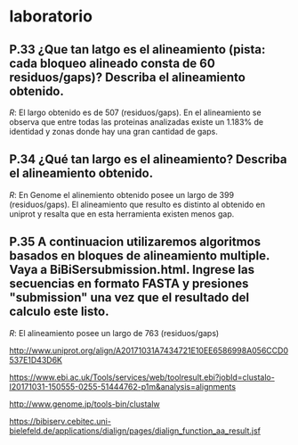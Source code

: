 # laboratorio


## __P.33__ ¿Que tan latgo es el alineamiento (pista: cada bloqueo alineado consta de 60 residuos/gaps)? Describa el alineamiento obtenido.

_R_: El largo obtenido es de 507 (residuos/gaps). En el alineamiento se observa que entre todas las proteinas analizadas existe un 1.183% de identidad y zonas donde hay una gran cantidad de gaps.


## __P.34__ ¿Qué tan largo es el alineamiento? Describa el alineamiento obtenido.

_R_: En Genome el alinemiento obtenido posee un largo de 399 (residuos/gaps). El alineamiento que resulto es distinto al obtenido en uniprot y resalta que en esta herramienta existen menos gap.

## __P.35__ A continuacion utilizaremos algoritmos basados en bloques de alineamiento multiple. Vaya a BiBiSersubmission.html. Ingrese las secuencias en formato FASTA y presiones "submission" una vez que el resultado del calculo este listo.

_R_: El alineamiento posee un largo de 763 (residuos/gaps)  
 

http://www.uniprot.org/align/A20171031A7434721E10EE6586998A056CCD0537E1D43D6K

https://www.ebi.ac.uk/Tools/services/web/toolresult.ebi?jobId=clustalo-I20171031-150555-0255-51444762-p1m&analysis=alignments

http://www.genome.jp/tools-bin/clustalw

https://bibiserv.cebitec.uni-bielefeld.de/applications/dialign/pages/dialign_function_aa_result.jsf

